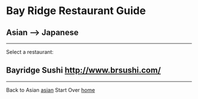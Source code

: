 # Bay Ridge Restaurant Guide
## Asian --> Japanese
---
Select a restaurant:
## Bayridge Sushi http://www.brsushi.com/
---
Back to Asian [asian](asian)
Start Over [home](../home.md)
